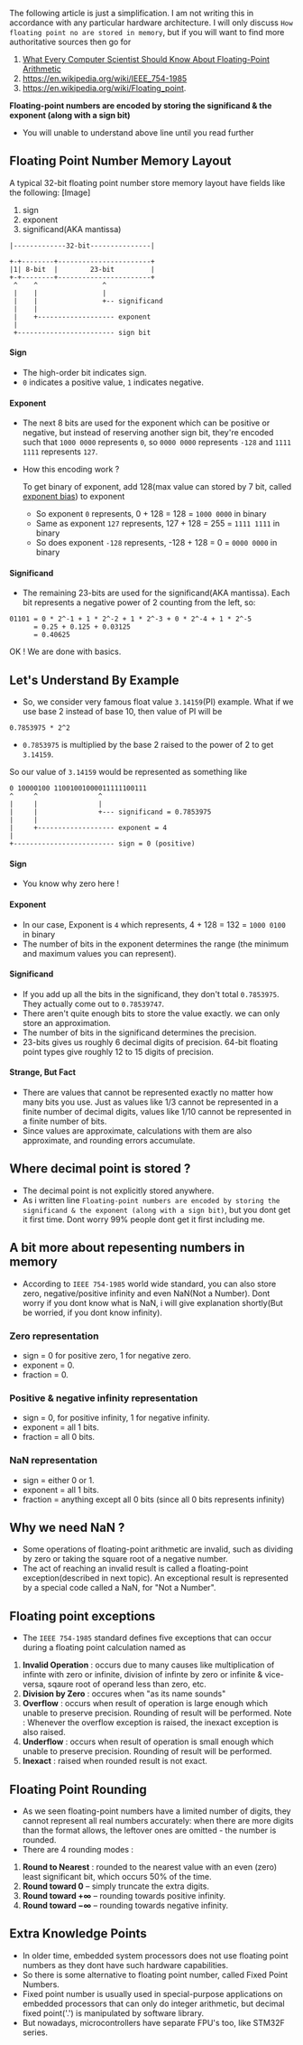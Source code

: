The following article is just a simplification. I am not writing this in accordance with any particular hardware architecture. I will only discuss `How floating point no are stored in memory`, but if you will want to find more authoritative sources then go for

1. [What Every Computer Scientist Should Know About Floating-Point Arithmetic](http://docs.oracle.com/cd/E19957-01/806-3568/ncg_goldberg.html)
2. https://en.wikipedia.org/wiki/IEEE_754-1985
3. https://en.wikipedia.org/wiki/Floating_point.

**Floating-point numbers are encoded by storing the significand & the exponent (along with a sign bit)**

- You will unable to understand above line until you read further

## Floating Point Number Memory Layout

A typical 32-bit floating point number store memory layout have fields like the following: [Image]

1. sign
2. exponent
3. significand(AKA mantissa)

```
|-------------32-bit---------------|

+-+--------+-----------------------+
|1| 8-bit  |        23-bit         |
+-+--------+-----------------------+
 ^    ^                ^
 |    |                |
 |    |                +-- significand 
 |    |
 |    +------------------- exponent 
 |
 +------------------------ sign bit
```

#### Sign
- The high-order bit indicates sign. 
- `0` indicates a positive value, `1` indicates negative.

#### Exponent
- The next 8 bits are used for the exponent which can be positive or negative, but instead of reserving another sign bit, they're encoded such that `1000 0000` represents `0`, so `0000 0000` represents `-128` and `1111 1111` represents `127`. 
- How this encoding work ?

	To get binary of exponent, add 128(max value can stored by 7 bit, called [exponent bias](https://en.wikipedia.org/wiki/Exponent_bias)) to exponent

	- So exponent `0` represents, 0 + 128 = 128 = `1000 0000` in binary
	- Same as exponent `127` represents, 127 + 128 = 255 = `1111 1111` in binary
	- So does exponent `-128` represents, -128 + 128 = 0 = `0000 0000` in binary

#### Significand
- The remaining 23-bits are used for the significand(AKA mantissa). Each bit represents a negative power of 2 counting from the left, so:

```
01101 = 0 * 2^-1 + 1 * 2^-2 + 1 * 2^-3 + 0 * 2^-4 + 1 * 2^-5 
      = 0.25 + 0.125 + 0.03125 
      = 0.40625
```

OK ! We are done with basics.

## Let's Understand By Example

- So, we consider very famous float value `3.14159`(PI) example. What if we use base 2 instead of base 10, then value of PI will be

`0.7853975 * 2^2`

- `0.7853975` is multiplied by the base 2 raised to the power of 2 to get `3.14159`. 

So our value of `3.14159` would be represented as something like

    0 10000100 11001001000011111100111
    ^     ^               ^
    |     |               |
    |     |               +--- significand = 0.7853975
    |     |
    |     +------------------- exponent = 4
    |
    +------------------------- sign = 0 (positive)

#### Sign
- You know why zero here !

#### Exponent
- In our case, Exponent is `4` which represents, 4 + 128 = 132 = `1000 0100`  in binary
- The number of bits in the exponent determines the range (the minimum and maximum values you can represent). 

#### Significand
- If you add up all the bits in the significand, they don't total `0.7853975`. They actually come out to `0.78539747`. 
- There aren't quite enough bits to store the value exactly. we can only store an approximation. 
- The number of bits in the significand determines the precision.
- 23-bits gives us roughly 6 decimal digits of precision. 64-bit floating point types give roughly 12 to 15 digits of precision. 


#### Strange, But Fact
- There are values that cannot be represented exactly no matter how many bits you use. Just as values like 1/3 cannot be represented in a finite number of decimal digits, values like 1/10 cannot be represented in a finite number of bits. 
- Since values are approximate, calculations with them are also approximate, and rounding errors accumulate. 


## Where decimal point is stored ?

- The decimal point is not explicitly stored anywhere. 
- As i written line `Floating-point numbers are encoded by storing the significand & the exponent (along with a sign bit)`, but you dont get it first time. Dont worry 99% people dont get it first including me.

## A bit more about repesenting numbers in memory

- According to `IEEE 754-1985` world wide standard, you can also store zero, negative/positive infinity and even NaN(Not a Number). Dont worry if you dont know what is NaN, i will give explanation shortly(But be worried, if you dont know infinity).

### Zero representation
- sign = 0 for positive zero, 1 for negative zero.
- exponent = 0.
- fraction = 0. 

### Positive & negative infinity representation
- sign = 0,	 for positive infinity, 1 for negative infinity.
- exponent = all 1 bits.
- fraction = all 0 bits. 

### NaN representation
- sign = either 0 or 1.
- exponent = all 1 bits.
- fraction = anything except all 0 bits (since all 0 bits represents infinity)

## Why we need NaN ?

- Some operations of floating-point arithmetic are invalid, such as dividing by zero or taking the square root of a negative number.
- The act of reaching an invalid result is called a floating-point exception(described in next topic). An exceptional result is represented by a special code called a NaN, for "Not a Number".

## Floating point exceptions

- The `IEEE 754-1985` standard defines five exceptions that can occur during a floating point calculation named as 

1. **Invalid Operation** : occurs due to many causes like multiplication of infinte with zero or infinite, division of infinte by zero or infinite & vice-versa, sqaure root of operand less than zero, etc.
2. **Division by Zero** : occures when "as its name sounds"
3. **Overflow** : occurs when result of operation is large enough which unable to preserve precision. Rounding of result will be performed. Note : Whenever the overflow exception is raised, the inexact exception is also raised. 
4. **Underflow** : occurs when result of operation is small enough which unable to preserve precision. Rounding of result will be performed.
5. **Inexact** : raised when rounded result is not exact. 

## Floating Point Rounding

- As we seen floating-point numbers have a limited number of digits, they cannot represent all real numbers accurately: when there are more digits than the format allows, the leftover ones are omitted - the number is rounded. 
- There are 4 rounding modes :
1. **Round to Nearest** : rounded to the nearest value with an even (zero) least significant bit, which occurs 50% of the time.
2. **Round toward 0** – simply truncate the extra digits.
3. **Round toward +∞** – rounding towards positive infinity.
4. **Round toward −∞** – rounding towards negative infinity.

## Extra Knowledge Points

- In older time, embedded system processors does not use floating point numbers as they dont have such hardware capabilities.
- So there is some alternative to floating point number, called Fixed Point Numbers.
- Fixed point number is usually used in special-purpose applications on embedded processors that can only do integer arithmetic, but decimal fixed point('.') is manipulated by software library.
- But nowadays, microcontrollers have separate FPU's too, like STM32F series.
